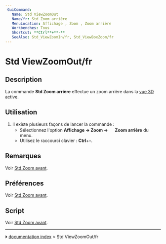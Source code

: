 ```yaml
---
 GuiCommand:
   Name: Std ViewZoomOut
   Name/fr: Std Zoom arrière
   MenuLocation: Affichage , Zoom‏‎ , Zoom arrière
   Workbenches: Tous
   Shortcut: **Ctrl**+**-**
   SeeAlso: Std_ViewZoomIn/fr, Std_ViewBoxZoom/fr
---
```


# Std ViewZoomOut/fr

## Description

La commande **Std Zoom arrière** effectue un zoom arrière dans la [vue 3D](3D_view/fr.md) active.



## Utilisation

1.  Il existe plusieurs façons de lancer la commande :
    -   Sélectionnez l\'option **Affichage → Zoom → <img src="images/Std_ViewZoomOut.svg" width=16px> Zoom arrière** du menu.
    -   Utilisez le raccourci clavier : **Ctrl**+**-**.



## Remarques

Voir [Std Zoom avant](Std_ViewZoomIn/fr#Remarques.md).



## Préférences

Voir [Std Zoom avant](Std_ViewZoomIn/fr#Préférences.md).



## Script

Voir [Std Zoom avant](Std_ViewZoomIn/fr#Script.md).



---
⏵ [documentation index](../README.md) > Std ViewZoomOut/fr
